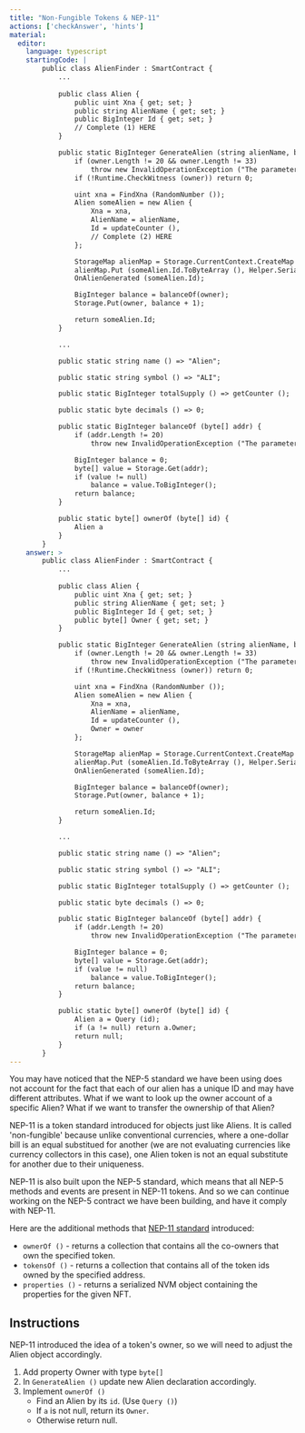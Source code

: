 ```yaml
---
title: "Non-Fungible Tokens & NEP-11"
actions: ['checkAnswer', 'hints']
material: 
  editor:
    language: typescript
    startingCode: |
        public class AlienFinder : SmartContract {
            ...
            
            public class Alien {
                public uint Xna { get; set; }
                public string AlienName { get; set; }
                public BigInteger Id { get; set; }
                // Complete (1) HERE
            }

            public static BigInteger GenerateAlien (string alienName, byte[] owner) {
                if (owner.Length != 20 && owner.Length != 33)
                    throw new InvalidOperationException ("The parameter owner should be a 20-byte address or a 33-byte public key");
                if (!Runtime.CheckWitness (owner)) return 0;

                uint xna = FindXna (RandomNumber ());
                Alien someAlien = new Alien {
                    Xna = xna,
                    AlienName = alienName,
                    Id = updateCounter (),
                    // Complete (2) HERE
                };

                StorageMap alienMap = Storage.CurrentContext.CreateMap (nameof (alienMap));
                alienMap.Put (someAlien.Id.ToByteArray (), Helper.Serialize (someAlien));
                OnAlienGenerated (someAlien.Id);

                BigInteger balance = balanceOf(owner);
                Storage.Put(owner, balance + 1);

                return someAlien.Id;
            }

            ...

            public static string name () => "Alien";

            public static string symbol () => "ALI";

            public static BigInteger totalSupply () => getCounter ();

            public static byte decimals () => 0;

            public static BigInteger balanceOf (byte[] addr) {
                if (addr.Length != 20)
                    throw new InvalidOperationException ("The parameter owner should be a 20-byte address");

                BigInteger balance = 0; 
                byte[] value = Storage.Get(addr); 
                if (value != null)
                    balance = value.ToBigInteger(); 
                return balance;
            }

            public static byte[] ownerOf (byte[] id) {
                Alien a 
            }
        }
    answer: > 
        public class AlienFinder : SmartContract {
            ...
            
            public class Alien {
                public uint Xna { get; set; }
                public string AlienName { get; set; }
                public BigInteger Id { get; set; }
                public byte[] Owner { get; set; }
            }

            public static BigInteger GenerateAlien (string alienName, byte[] owner) {
                if (owner.Length != 20 && owner.Length != 33)
                    throw new InvalidOperationException ("The parameter owner should be a 20-byte address or a 33-byte public key");
                if (!Runtime.CheckWitness (owner)) return 0;

                uint xna = FindXna (RandomNumber ());
                Alien someAlien = new Alien {
                    Xna = xna,
                    AlienName = alienName,
                    Id = updateCounter (),
                    Owner = owner
                };

                StorageMap alienMap = Storage.CurrentContext.CreateMap (nameof (alienMap));
                alienMap.Put (someAlien.Id.ToByteArray (), Helper.Serialize (someAlien));
                OnAlienGenerated (someAlien.Id);

                BigInteger balance = balanceOf(owner);
                Storage.Put(owner, balance + 1);

                return someAlien.Id;
            }

            ...

            public static string name () => "Alien";

            public static string symbol () => "ALI";

            public static BigInteger totalSupply () => getCounter ();

            public static byte decimals () => 0;

            public static BigInteger balanceOf (byte[] addr) {
                if (addr.Length != 20)
                    throw new InvalidOperationException ("The parameter owner should be a 20-byte address");

                BigInteger balance = 0; 
                byte[] value = Storage.Get(addr); 
                if (value != null)
                    balance = value.ToBigInteger(); 
                return balance;
            }

            public static byte[] ownerOf (byte[] id) {
                Alien a = Query (id);
                if (a != null) return a.Owner;
                return null;
            }
        }
---
```


You may have noticed that the NEP-5 standard we have been using does not account for the fact that each of our alien has a unique ID and may have different attributes. What if we want to look up the owner account of a specific Alien? What if we want to transfer the ownership of that Alien? 

NEP-11 is a token standard introduced for objects just like Aliens. It is called 'non-fungible' because unlike conventional currencies, where a one-dollar bill is an equal substitued for another (we are not evaluating currencies like currency collectors in this case), one Alien token is not an equal substitute for another due to their uniqueness. 

NEP-11 is also built upon the NEP-5 standard, which means that all NEP-5 methods and events are present in NEP-11 tokens. And so we can continue working on the NEP-5 contract we have been building, and have it comply with NEP-11. 

Here are the additional methods that [NEP-11 standard](https://github.com/neo-project/proposals/pull/41/files#diff-afd22253b102da74b022d8c022201ee6) introduced: 

- `ownerOf ()` - returns a collection that contains all the co-owners that own the specified token.
- `tokensOf ()` - returns a collection that contains all of the token ids owned by the specified address.
- `properties ()` - returns a serialized NVM object containing the properties for the given NFT. 

## Instructions

NEP-11 introduced the idea of a token's owner, so we will need to adjust the Alien object accordingly. 

1. Add property Owner with type `byte[]`
2. In `GenerateAlien ()` update new Alien declaration accordingly. 
3. Implement `ownerOf ()`
   - Find an Alien by its `id`. (Use `Query ()`)
   - If `a` is not null, return its `Owner`. 
   - Otherwise return null. 